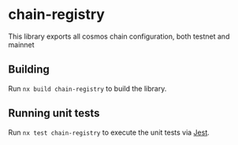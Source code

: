 # chain-registry

This library exports all cosmos chain configuration, both testnet and mainnet

## Building

Run `nx build chain-registry` to build the library.

## Running unit tests

Run `nx test chain-registry` to execute the unit tests via [Jest](https://jestjs.io).
